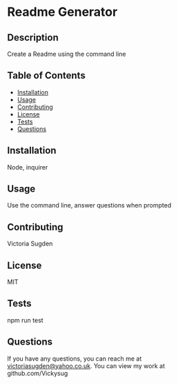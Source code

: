 # Readme Generator

  ## Description

  Create a Readme using the command line

## Table of Contents 

- [Installation](#installation)
- [Usage](#usage)
- [Contributing](#contributing)
- [License](#license)
- [Tests](#tests)
- [Questions](#questions)

## Installation

Node, inquirer

## Usage

Use the command line, answer questions when prompted


## Contributing

Victoria Sugden

## License

MIT

## Tests

npm run test

## Questions

If you have any questions, you can reach me at victoriasugden@yahoo.co.uk. You can view my work at github.com/Vickysug


